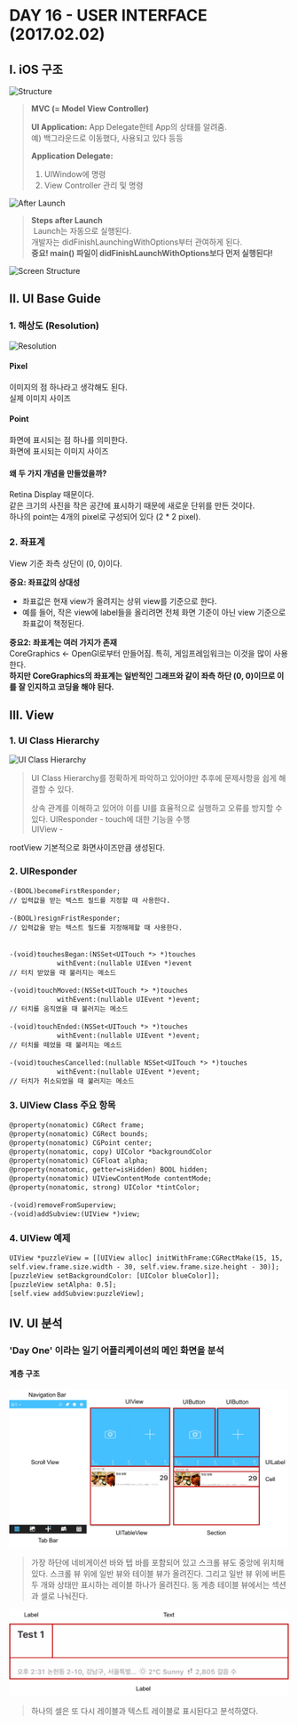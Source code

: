 # DAY 16 - USER INTERFACE (2017.02.02)

## I. iOS 구조 

![Structure](/Users/apple/Downloads/core_objects_2x.png)

> **MVC (= Model View Controller)**
> 
> **UI Application:** App Delegate한테 App의 상태를 알려줌.  
> 예) 백그라운드로 이동했다, 사용되고 있다 등등
> 
> **Application Delegate:**  
> 	1) UIWindow에 명령  
> 	2) View Controller 관리 및 명령  


![After Launch](/Users/apple/Downloads/app_launch_fg_2x.png)

>**Steps after Launch**  
> Launch는 자동으로 실행된다.  
> 개발자는 didFinishLaunchingWithOptions부터 관여하게 된다.  
> **중요! main() 파일이 didFinishLaunchWithOptions보다 먼저 실행된다!**

![Screen Structure](https://developer.apple.com/library/content/featuredarticles/ViewControllerPGforiPhoneOS/Art/VCPG-root-view-controller_2-1_2x.png)


## II. UI Base Guide  

### 1. 해상도 (Resolution)

![Resolution](/Users/apple/Downloads/I9EXp.png)

#### Pixel
이미지의 점 하나라고 생각해도 된다.  
실제 이미지 사이즈  

#### Point
화면에 표시되는 점 하나를 의미한다.  
화면에 표시되는 이미지 사이즈  

#### 왜 두 가지 개념을 만들었을까?
Retina Display 때문이다.  
같은 크기의 사진을 작은 공간에 표시하기 때문에 새로운 단위를 만든 것이다.  
하나의 point는 4개의 pixel로 구성되어 있다 (2 * 2 pixel).  

### 2. 좌표계  

View 기준 좌측 상단이 (0, 0)이다. 

**중요: 좌표값의 상대성**

- 좌표값은 현재 view가 올려지는 상위 view를 기준으로 한다.  
- 예를 들어, 작은 view에 label들을 올리려면 전체 화면 기준이 아닌 view 기준으로 좌표값이 책정된다.    

**중요2: 좌표계는 여러 가지가 존재**   
CoreGraphics <- OpenGl로부터 만들어짐.
특히, 게임프레임워크는 이것을 많이 사용한다.  
**하지만 CoreGraphics의 좌표계는 일반적인 그래프와 같이 좌측 하단 (0, 0)이므로 이를 잘 인지하고 코딩을 해야 된다.**  

## III. View  

### 1. UI Class Hierarchy

![UI Class Hierarchy](/Users/apple/Downloads/a0037268_4b6b91c3db151.jpg)  

> UI Class Hierarchy를 정확하게 파악하고 있어야만 추후에 문제사항을 쉽게 해결할 수 있다.  
> 
> 상속 관계를 이해하고 있어야 이를 UI를 효율적으로 실행하고 오류를 방지할 수 있다. 
UIResponder - touch에 대한 기능을 수행  
UIView - 

rootView 기본적으로 화면사이즈만큼 생성된다.  

### 2. UIResponder
```objc
-(BOOL)becomeFirstResponder;
// 입력값을 받는 텍스트 필드를 지정할 때 사용한다.  

-(BOOL)resignFristResponder;
// 입력값을 받는 텍스트 필드를 지정해제할 때 사용한다.  


-(void)touchesBegan:(NSSet<UITouch *> *)touches
			withEvent:(nullable UIEven *)event
// 터치 받았을 때 불러지는 메소드

-(void)touchMoved:(NSSet<UITouch *> *)touches
			withEvent:(nullable UIEvent *)event;
// 터치를 움직였을 때 불러지는 메소드  

-(void)touchEnded:(NSSet<UITouch *> *)touches
			withEvent:(nullable UIEvent *)event;
// 터치를 떼었을 때 불러지는 메소드  

-(void)touchesCancelled:(nullable NSSet<UITouch *> *)touches
			withEvent:(nullable UIEvent *)event;
// 터치가 취소되었을 때 불러지는 메소드  
```

### 3. UIView Class 주요 항목
```objc
@property(nonatomic) CGRect frame;
@property(nonatomic) CGRect bounds;
@property(nonatomic) CGPoint center;
@property(nonatomic, copy) UIColor *backgroundColor
@property(nonatomic) CGFloat alpha;
@property(nonatomic, getter=isHidden) BOOL hidden;
@property(nonatomic) UIViewContentMode contentMode;
@property(nonatomic, strong) UIColor *tintColor;

-(void)removeFromSuperview;
-(void)addSubview:(UIView *)view;
```

### 4. UIView 예제
```objc
UIView *puzzleView = [[UIView alloc] initWithFrame:CGRectMake(15, 15, self.view.frame.size.width - 30, self.view.frame.size.height - 30)];
[puzzleView setBackgroundColor: [UIColor blueColor]];
[puzzleView setAlpha: 0.5];
[self.view addSubview:puzzleView]; 
```

## IV. UI 분석
### 'Day One' 이라는 일기 어플리케이션의 메인 화면을 분석

#### 계층 구조
![계층 구조](https://github.com/projectlife724/i.wonsuk.choi/blob/master/Notes/Images/Day%2016/UIAnalysis.png?raw=true)

> 가장 하단에 네비게이션 바와 텝 바를 포함되어 있고 스크롤 뷰도 중앙에 위치해 있다. 스크롤 뷰 위에 일반 뷰와 테이블 뷰가 올려진다. 그리고 일반 뷰 위에 버튼 두 개와 상태만 표시하는 레이블 하나가 올려진다. 동 계층 테이블 뷰에서는 섹션과 셀로 나눠진다.  

![셀](https://github.com/projectlife724/i.wonsuk.choi/blob/master/Notes/Images/Day%2016/UIAnalysisCell.png?raw=true)

> 하나의 셀은 또 다시 레이블과 텍스트 레이블로 표시된다고 분석하였다.  








